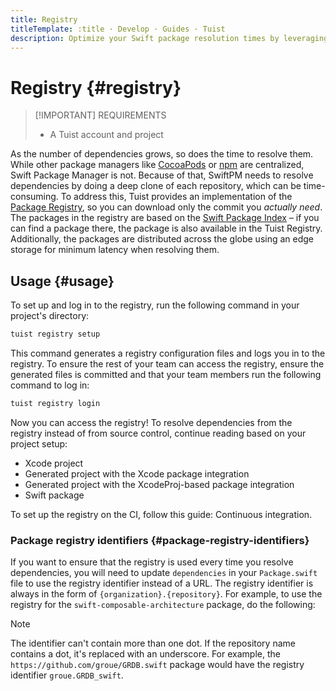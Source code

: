 ```yaml
---
title: Registry
titleTemplate: :title · Develop · Guides · Tuist
description: Optimize your Swift package resolution times by leveraging the Tuist Registry.
---
```


# Registry {#registry}

> [!IMPORTANT] REQUIREMENTS
>
> - A <LocalizedLink href="/server/introduction/accounts-and-projects">Tuist account and project</LocalizedLink>

As the number of dependencies grows, so does the time to resolve them. While other package managers like [CocoaPods](https://cocoapods.org/) or [npm](https://www.npmjs.com/) are centralized, Swift Package Manager is not. Because of that, SwiftPM needs to resolve dependencies by doing a deep clone of each repository, which can be time-consuming. To address this, Tuist provides an implementation of the [Package Registry](https://github.com/swiftlang/swift-package-manager/blob/main/Documentation/PackageRegistry/PackageRegistryUsage.md), so you can download only the commit you _actually need_. The packages in the registry are based on the [Swift Package Index](https://swiftpackageindex.com/) – if you can find a package there, the package is also available in the Tuist Registry. Additionally, the packages are distributed across the globe using an edge storage for minimum latency when resolving them.

## Usage {#usage}

To set up and log in to the registry, run the following command in your project's directory:

```bash
tuist registry setup
```

This command generates a registry configuration files and logs you in to the registry. To ensure the rest of your team can access the registry, ensure the generated files is committed and that your team members run the following command to log in:

```bash
tuist registry login
```

Now you can access the registry! To resolve dependencies from the registry instead of from source control, continue reading based on your project setup:

- <LocalizedLink href="/guides/develop/registry/xcode-project">Xcode project</LocalizedLink>
- <LocalizedLink href="/guides/develop/registry/generated-project">Generated project with the Xcode package integration</LocalizedLink>
- <LocalizedLink href="/guides/develop/registry/xcodeproj-integration">Generated project with the XcodeProj-based package integration</LocalizedLink>
- <LocalizedLink href="/guides/develop/registry/swift-package">Swift package</LocalizedLink>

To set up the registry on the CI, follow this guide: <LocalizedLink href="/guides/develop/registry/ci">Continuous integration</LocalizedLink>.

### Package registry identifiers {#package-registry-identifiers}

If you want to ensure that the registry is used every time you resolve dependencies, you will need to update `dependencies` in your `Package.swift` file to use the registry identifier instead of a URL. The registry identifier is always in the form of `{organization}.{repository}`. For example, to use the registry for the `swift-composable-architecture` package, do the following:

> [!NOTE]
> The identifier can't contain more than one dot. If the repository name contains a dot, it's replaced with an underscore.
> For example, the `https://github.com/groue/GRDB.swift` package would have the registry identifier `groue.GRDB_swift`.
